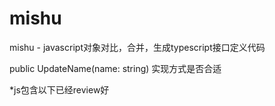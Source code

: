 # mishu
mishu - javascript对象对比，合并，生成typescript接口定义代码

public UpdateName(name: string) 实现方式是否合适

*js包含以下已经review好